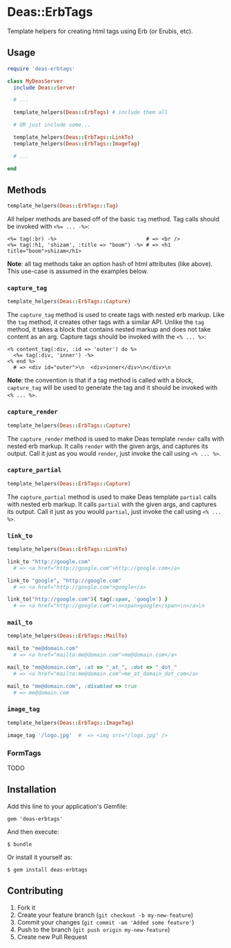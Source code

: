 # Deas::ErbTags

Template helpers for creating html tags using Erb (or Erubis, etc).

## Usage

```ruby
require 'deas-erbtags'

class MyDeasServer
  include Deas::Server

  # ...

  template_helpers(Deas::ErbTags) # include them all

  # OR just include some...

  template_helpers(Deas::ErbTags::LinkTo)
  template_helpers(Deas::ErbTags::ImageTag)

  # ...

end
```

## Methods

```ruby
template_helpers(Deas::ErbTags::Tag)
```

All helper methods are based off of the basic `tag` method.  Tag calls should be invoked with `<%= ... -%>`:

```erb
<%= tag(:br) -%>                             # => <br />
<%= tag(:h1, 'shizam', :title => "boom") -%> # => <h1 title="boom">shizam</h1>
```

**Note**: all tag methods take an option hash of html attributes (like above).  This use-case is assumed in the examples below.

### `capture_tag`

```ruby
template_helpers(Deas::ErbTags::Capture)
```

The `capture_tag` method is used to create tags with nested erb markup.  Like the `tag` method, it creates other tags with a similar API.  Unlike the `tag` method, it takes a block that contains nested markup and does not take content as an arg.  Capture tags should be invoked with the `<% ... %>`:

```erb
<% content_tag(:div, :id => 'outer') do %>
  <%= tag(:div, 'inner') -%>
<% end %>
  # => <div id="outer">\n  <div>inner</div>\n</div>\n
```

**Note**: the convention is that if a tag method is called with a block, `capture_tag` will be used to generate the tag and it should be invoked with `<% ... %>`.

### `capture_render`

```ruby
template_helpers(Deas::ErbTags::Capture)
```

The `capture_render` method is used to make Deas template `render` calls with nested erb markup.  It calls `render` with the given args, and captures its output.  Call it just as you would `render`, just invoke the call using `<% ... %>`.

### `capture_partial`

```ruby
template_helpers(Deas::ErbTags::Capture)
```

The `capture_partial` method is used to make Deas template `partial` calls with nested erb markup.  It calls `partial` with the given args, and captures its output.  Call it just as you would `partial`, just invoke the call using `<% ... %>`.

### `link_to`

```ruby
template_helpers(Deas::ErbTags::LinkTo)

link_to "http://google.com"
  # => <a href="http://google.com">http://google.com</a>

link_to "google", "http://google.com"
  # => <a href="http://google.com">google</a>

link_to("http://google.com"){ tag(:span, 'google') }
  # => <a href="http://google.com">\n<span>google</span>\n</a>\n
```

### `mail_to`

```ruby
template_helpers(Deas::ErbTags::MailTo)

mail_to "me@domain.com"
  # => <a href="mailto:me@domain.com">me@domain.com</a>

mail_to "me@domain.com", :at => "_at_", :dot => "_dot_"
  # => <a href="mailto:me@domain.com">me_at_domain_dot_com</a>

mail_to "me@domain.com", :disabled => true
  # => me@domain.com
```

### `image_tag`

```ruby
template_helpers(Deas::ErbTags::ImageTag)

image_tag '/logo.jpg'  #  => <img src="/logo.jpg" />
```

### FormTags

TODO

## Installation

Add this line to your application's Gemfile:

    gem 'deas-erbtags'

And then execute:

    $ bundle

Or install it yourself as:

    $ gem install deas-erbtags

## Contributing

1. Fork it
2. Create your feature branch (`git checkout -b my-new-feature`)
3. Commit your changes (`git commit -am 'Added some feature'`)
4. Push to the branch (`git push origin my-new-feature`)
5. Create new Pull Request
